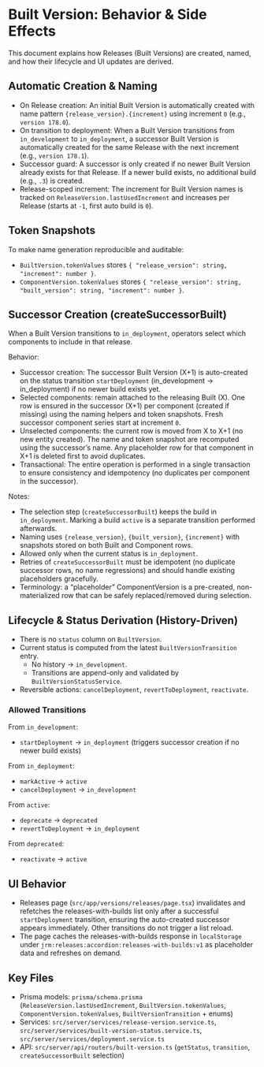 # Built Version: Behavior & Side Effects

This document explains how Releases (Built Versions) are created, named, and how their lifecycle and UI updates are derived.

## Automatic Creation & Naming

- On Release creation: An initial Built Version is automatically created with name pattern `{release_version}.{increment}` using increment `0` (e.g., `version 178.0`).
- On transition to deployment: When a Built Version transitions from `in_development` to `in_deployment`, a successor Built Version is automatically created for the same Release with the next increment (e.g., `version 178.1`).
- Successor guard: A successor is only created if no newer Built Version already exists for that Release. If a newer build exists, no additional build (e.g., `.3`) is created.
- Release-scoped increment: The increment for Built Version names is tracked on `ReleaseVersion.lastUsedIncrement` and increases per Release (starts at `-1`, first auto build is `0`).

## Token Snapshots

To make name generation reproducible and auditable:
- `BuiltVersion.tokenValues` stores `{ "release_version": string, "increment": number }`.
- `ComponentVersion.tokenValues` stores `{ "release_version": string, "built_version": string, "increment": number }`.

## Successor Creation (createSuccessorBuilt)

When a Built Version transitions to `in_deployment`, operators select which components to include in that release.

Behavior:
- Successor creation: The successor Built Version (X+1) is auto-created on the status transition `startDeployment` (in_development → in_deployment) if no newer build exists yet.
- Selected components: remain attached to the releasing Built (X). One row is ensured in the successor (X+1) per component (created if missing) using the naming helpers and token snapshots. Fresh successor component series start at increment `0`.
- Unselected components: the current row is moved from X to X+1 (no new entity created). The name and token snapshot are recomputed using the successor’s name. Any placeholder row for that component in X+1 is deleted first to avoid duplicates.
- Transactional: The entire operation is performed in a single transaction to ensure consistency and idempotency (no duplicates per component in the successor).

Notes:
- The selection step (`createSuccessorBuilt`) keeps the build in `in_deployment`. Marking a build `active` is a separate transition performed afterwards.
- Naming uses `{release_version}`, `{built_version}`, `{increment}` with snapshots stored on both Built and Component rows.
- Allowed only when the current status is `in_deployment`.
- Retries of `createSuccessorBuilt` must be idempotent (no duplicate successor rows, no name regressions) and should handle existing placeholders gracefully.
- Terminology: a “placeholder” ComponentVersion is a pre-created, non-materialized row that can be safely replaced/removed during selection.

## Lifecycle & Status Derivation (History-Driven)

- There is no `status` column on `BuiltVersion`.
- Current status is computed from the latest `BuiltVersionTransition` entry.
  - No history → `in_development`.
  - Transitions are append-only and validated by `BuiltVersionStatusService`.
- Reversible actions: `cancelDeployment`, `revertToDeployment`, `reactivate`.

### Allowed Transitions

From `in_development`:
- `startDeployment` → `in_deployment` (triggers successor creation if no newer build exists)

From `in_deployment`:
- `markActive` → `active`
- `cancelDeployment` → `in_development`

From `active`:
- `deprecate` → `deprecated`
- `revertToDeployment` → `in_deployment`

From `deprecated`:
- `reactivate` → `active`

## UI Behavior

- Releases page (`src/app/versions/releases/page.tsx`) invalidates and refetches the releases-with-builds list only after a successful `startDeployment` transition, ensuring the auto-created successor appears immediately. Other transitions do not trigger a list reload.
- The page caches the releases-with-builds response in `localStorage` under `jrm:releases:accordion:releases-with-builds:v1` as placeholder data and refreshes on demand.

## Key Files

- Prisma models: `prisma/schema.prisma` (`ReleaseVersion.lastUsedIncrement`, `BuiltVersion.tokenValues`, `ComponentVersion.tokenValues`, `BuiltVersionTransition` + enums)
- Services: `src/server/services/release-version.service.ts`, `src/server/services/built-version-status.service.ts`, `src/server/services/deployment.service.ts`
- API: `src/server/api/routers/built-version.ts` (`getStatus`, `transition`, `createSuccessorBuilt` selection)
